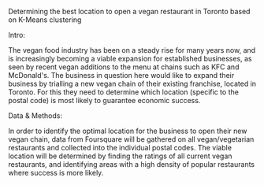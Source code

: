 Determining the best location to open a vegan restaurant in Toronto based on K-Means clustering

Intro:

The vegan food industry has been on a steady rise for many years now, and is increasingly becoming a viable expansion for established businesses, as seen by recent vegan additions to the menu at chains such as KFC and McDonald's. The business in question here would like to expand their business by trialling a new vegan chain of their existing franchise, located in Toronto. For this they need to determine which location (specific to the postal code) is most likely to guarantee economic success.

Data & Methods:

In order to identify the optimal location for the business to open their new vegan chain, data from Foursquare will be gathered on all vegan/vegetarian restaurants and collected into the individual postal codes. The viable location will be determined by finding the ratings of all current vegan restaurants, and identifying areas with a high density of popular restaurants where success is more likely.

